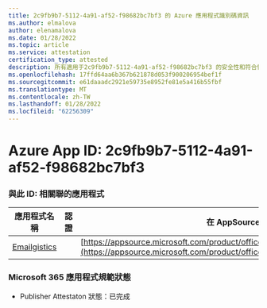 ```yaml
---
title: 2c9fb9b7-5112-4a91-af52-f98682bc7bf3 的 Azure 應用程式識別碼資訊
ms.author: elmalova
author: elenamalova
ms.date: 01/28/2022
ms.topic: article
ms.service: attestation
certification_type: attested
description: 所有適用于2c9fb9b7-5112-4a91-af52-f98682bc7bf3 的安全性和符合性資訊資訊。
ms.openlocfilehash: 17ffd64aa6b367b621878d053f900206954bef1f
ms.sourcegitcommit: e61daaadc2921e59735e8952fe81e5a416b55fbf
ms.translationtype: MT
ms.contentlocale: zh-TW
ms.lasthandoff: 01/28/2022
ms.locfileid: "62256309"
---
```

# <a name="azure-app-id-2c9fb9b7-5112-4a91-af52-f98682bc7bf3"></a>Azure App ID: 2c9fb9b7-5112-4a91-af52-f98682bc7bf3


### <a name="apps-associated-with-this-id"></a>與此 ID: 相關聯的應用程式
| **應用程式名稱** | **認證** | **在 AppSource 中查看** |
|--------------|---------------|-----------------------|
| [Emailgistics](https://docs.microsoft.com/microsoft-365-app-certification/forward/emailgistics.emailgistics_shared_email) |  | [https://appsource.microsoft.com/product/office/emailgistics.emailgistics_shared_email](https://appsource.microsoft.com/product/office/emailgistics.emailgistics_shared_email) |

### <a name="microsoft-365-app-compliance-status"></a>Microsoft 365 應用程式規範狀態
- Publisher Attestaton 狀態：已完成
